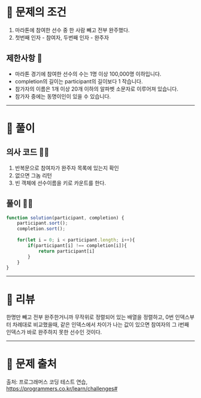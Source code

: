 # 📌 문제의 조건
1. 마라톤에 참여한 선수 중 한 사람 빼고 전부 완주했다.
2. 첫번째 인자 - 참여자, 두번째 인자 - 완주자

## 제한사항 🤔
* 마라톤 경기에 참여한 선수의 수는 1명 이상 100,000명 이하입니다.
* completion의 길이는 participant의 길이보다 1 작습니다.
* 참가자의 이름은 1개 이상 20개 이하의 알파벳 소문자로 이루어져 있습니다.
* 참가자 중에는 동명이인이 있을 수 있습니다.

---

# 📌 풀이

## 의사 코드 👨‍💻
1. 반복문으로 참여자가 완주자 목록에 있는지 확인
2. 없으면 그놈 리턴
3. 빈 객체에 선수이름을 키로 카운트를 한다.

## 풀이 👨‍💻

```jsx
function solution(participant, completion) {
    participant.sort();
    completion.sort();
    
    for(let i = 0; i < participant.length; i++){
        if(participant[i] !== completion[i]){
            return participant[i]
        }
    }
}
```

---

# 📌 리뷰
한명만 빼고 전부 완주한거니까 무작위로 정렬되어 있는 배열을 정렬하고, 0번 인덱스부터 차례대로 비교했을때, 같은 인덱스에서 차이가 나는 값이 있으면 참여자의 그 i번째 인덱스가 바로 완주하지 못한 선수인 것이다.

---

# 📌 문제 출처
출처: 프로그래머스 코딩 테스트 연습, https://programmers.co.kr/learn/challenges# 
